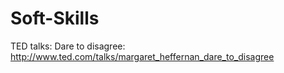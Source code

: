 # Soft-Skills

TED talks:
Dare to disagree: http://www.ted.com/talks/margaret_heffernan_dare_to_disagree
